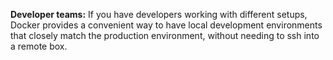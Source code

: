 **Developer teams:** If you have developers working with different setups, Docker provides 
a convenient way to have local development environments that closely match the production 
environment, without needing to ssh into a remote box.

